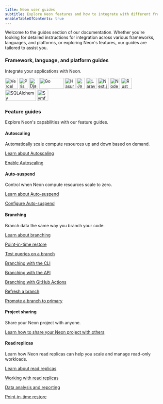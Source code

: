 ```yaml
---
title: Neon user guides
subtitle: Explore Neon features and how to integrate with different frameworks, languages, and platforms
enableTableOfContents: true
---
```


Welcome to the guides section of our documentation. Whether you're looking for detailed instructions for integration across various frameworks, languages, and platforms, or exploring Neon's features, our guides are tailored to assist you.

### Framework, language, and platform guides

Integrate your applications with Neon.

<TechnologyNavigation>

<img src="/images/technology-logos/vercel-logo.svg"  width="42" height="36" alt="Vercel" href="/docs/guides/vercel-overview" title="Integrate Neon with Vercel" />

<img src="/images/technology-logos/prisma-logo.svg" width="30" height="36" alt="Prisma" href="/docs/guides/prisma" title="Connect from Prisma to Neon" />

<img src="/images/technology-logos/django-logo.svg" width="29" height="36" alt="Django" href="/docs/guides/django" title="Connect a Django application to Neon" />

<img src="/images/technology-logos/go-logo.svg" width="80" height="36" alt="Go" href="/docs/guides/go" title="Connect a Go application to Neon" />

<img src="/images/technology-logos/hasura-logo.svg" width="35" height="36" alt="Hasura" href="/docs/guides/hasura" title="Connect from Hasura Cloud to Neon" />

<img src="/images/technology-logos/java-logo.svg" width="27" height="36" alt="Java" href="/docs/guides/java" title="Connect a Java application to Neon" />

<img src="/images/technology-logos/laravel-logo.svg" width="35" height="36" alt="Laravel" href="/docs/guides/laravel" title="Connect a Laravel application to Neon" />

<img src="/images/technology-logos/nextjs-logo.svg" width="36" height="36" alt="Next.js" href="/docs/guides/vercel" title="Connect a Next.js application to Neon" />

<img src="/images/technology-logos/nodejs-logo.svg" width="33" height="36" alt="Node.js" href="/docs/guides/node" title="Connect a Node.js application to Neon" />

<img src="/images/technology-logos/rust-logo.svg" width="36" height="36" alt="Rust" href="/docs/guides/rust" title="Connect a Rust application to Neon" />

<img src="/images/technology-logos/sqlalchemy-logo.svg" width="102" height="36" alt="SQLAlchemy" href="/docs/guides/sqlalchemy" title="Connect an SQLAlchemy application to Neon" />

<img src="/images/technology-logos/symfony-logo.svg" width="36" height="36" alt="Symfony" href="/docs/guides/symfony" title="Connect from Symfony with Doctrine to Neon" />

</TechnologyNavigation>

### Feature guides

Explore Neon's capabilities with our feature guides.

#### Autoscaling

Automatically scale compute resources up and down based on demand.

<DetailIconCards>

<a href="/docs/introduction/autoscaling" description="Find out how autoscaling can reduce your costs." icon="autoscaling">Learn about Autoscaling</a>

<a href="/docs/guides/autoscaling-guide" description="Enable Autoscaling to automatically scale compute resources on demand" icon="enable">Enable Autoscaling</a>

</DetailIconCards>

#### Auto-suspend

Control when Neon compute resources scale to zero.

<DetailIconCards>

<a href="/docs/introduction/auto-suspend" description="Discover how Neon can reduce your compute to zero when not in use" icon="hourglass">Learn about Auto-suspend</a>

<a href="/docs/guides/autoscaling-guide" description="Configure Auto-suspend to control when your compute scales to zero" icon="setup">Configure Auto-suspend</a>

</DetailIconCards>

#### Branching

Branch data the same way you branch your code.

<DetailIconCards>

<a href="/docs/introduction/branching" description="With Neon you can instantly branch your data in the same way that you branch your code" icon="branching">Learn about branching</a>

<a href="/docs/guides/branching-pitr" description="Restore your data to a past state with database branching" icon="invert">Point-in-time restore</a>

<a href="/docs/guides/branching-test-queries" description="Use branching to test queries before running them in production" icon="queries">Test queries on a branch</a>

<a href="/docs/guides/branching-neon-cli" description="Create and manage branches with the Neon CLI" icon="cli">Branching with the CLI</a>

<a href="/docs/guides/branching-neon-api" description="Create and manage branches with the Neon API" icon="transactions">Branching with the API</a>

<a href="(/docs/guides/branching-github-actions" description="Automate branching with GitHub Actions" icon="filter">Branching with GitHub Actions</a>

<a href="(/docs/guides/branch-refresh" description="Refresh a development branch with the Neon API" icon="refresh">Refresh a branch</a>

<a href="(/docs/guides/branch-promote" description="Promote a branch to primary with the the Neon API" icon="trend-up">Promote a branch to primary</a>

</DetailIconCards>

#### Project sharing

Share your Neon project with anyone.

<DetailIconCards>

<a href="/docs/guides/project-sharing-guide" description="Give other users access to your project from the Neon Console, API, and CLI" icon="respond-arrow">Learn how to share your Neon project with others</a>

</DetailIconCards>

#### Read replicas

Learn how Neon read replicas can help you scale and manage read-only workloads.

<DetailIconCards>

<a href="/docs/introduction/read-replicas" description="Learn how Neon maximizes scalability and more with instant read replicas" icon="scale-up">Learn about read replicas</a>

<a href="/docs/guides/read-replica-guide" description="How to create and manage read replicas" icon="ladder">Working with read replicas</a>

<a href="/docs/guides/read-replica-data-analysis" description="Offload data analysis and reporting queries to read replicas" icon="chart-bar">Data analysis and reporting</a>

<a href="/docs/guides/read-replica-prisma" description="Scale your applications with Neon read replicas and Prisma Client" icon="screen">Point-in-time restore</a>

</DetailIconCards>
